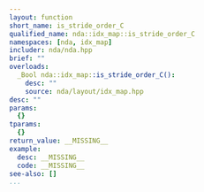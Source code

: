 ```yaml
---
layout: function
short_name: is_stride_order_C
qualified_name: nda::idx_map::is_stride_order_C
namespaces: [nda, idx_map]
includer: nda/nda.hpp
brief: ""
overloads:
  _Bool nda::idx_map::is_stride_order_C():
    desc: ""
    source: nda/layout/idx_map.hpp
desc: ""
params:
  {}
tparams:
  {}
return_value: __MISSING__
example:
  desc: __MISSING__
  code: __MISSING__
see-also: []
...
```


